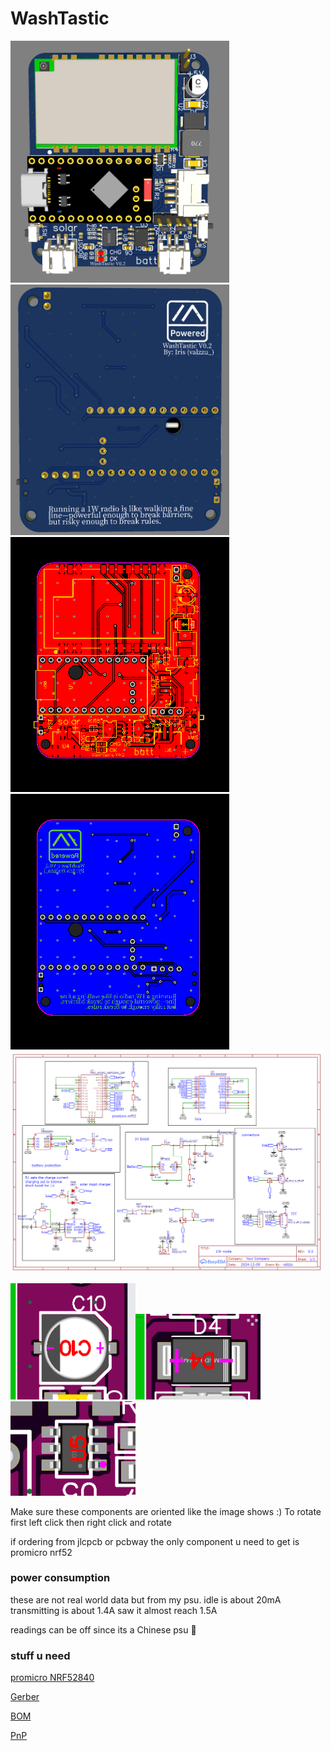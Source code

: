 # WashTastic

<img src="./pics/top.png" width="350"><img src="./pics/bottom.png" width="350">
<img src="./pics/top_layout.png" width="350"><img src="./pics/bottom_layout.png" width="350">
<img src="./pics/Schematic_1W-meshtastic-node.png" width="500">

<img src="./pics/capacitor_orientation.png" width="200"><img src="./pics/diode_orientation.png" width="200"><img src="./pics/ic_orientation.png" width="200">

Make sure these components are oriented like the image shows :)
To rotate first left click then right click and rotate

if ordering from jlcpcb or pcbway the only component u need to get is promicro nrf52

### power consumption 

these are not real world data but from my psu.
idle is about 20mA
transmitting is about 1.4A saw it almost reach 1.5A

readings can be off since its a Chinese psu 🤣

### stuff u need

[promicro NRF52840](https://vi.aliexpress.com/item/1005007040333351.html)




[Gerber](/pics/Gerber_1W-meshtastic-node_PCB_1W-meshtastic-node_V0.1.zip)

[BOM](/pics/BOM_1W-meshtastic-node_V0.1.csvBOM_1W-meshtastic-node_V0.1.csv)

[PnP](/pics/PickAndPlace_PCB_1W-meshtastic-node_V0.1.csv)
